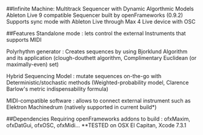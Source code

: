 ##Infinite Machine: Multitrack Sequencer with Dynamic Algorthmic Models
Ableton Live 9 compatible Sequencer built by openFrameworks (0.9.2)
Supports sync mode with Ableton Live through Max 4 Live device with OSC

##Features
Standalone mode : lets control the external Instruments that supports MIDI 

Polyrhythm generator : Creates sequences by using Bjorklund Algorithm and its application (clough-douthett algorithm, Complimentary Euclidean (or maximally-even) set)

Hybrid Sequencing Model : mutate sequences on-the-go with Deterministic/stochastic methods (Weighted-probability model, Clarence Barlow's metric indispensability formula)

MIDI-compatible software : allows to connect external instrument such as Elektron Machinedrum (natively supported in current build*)

##Dependencies
Requiring openFrameworks addons to build : ofxMaxim, ofxDatGui, ofxOSC, ofxMidi...
**TESTED on OSX El Capitan, Xcode 7.3.1
